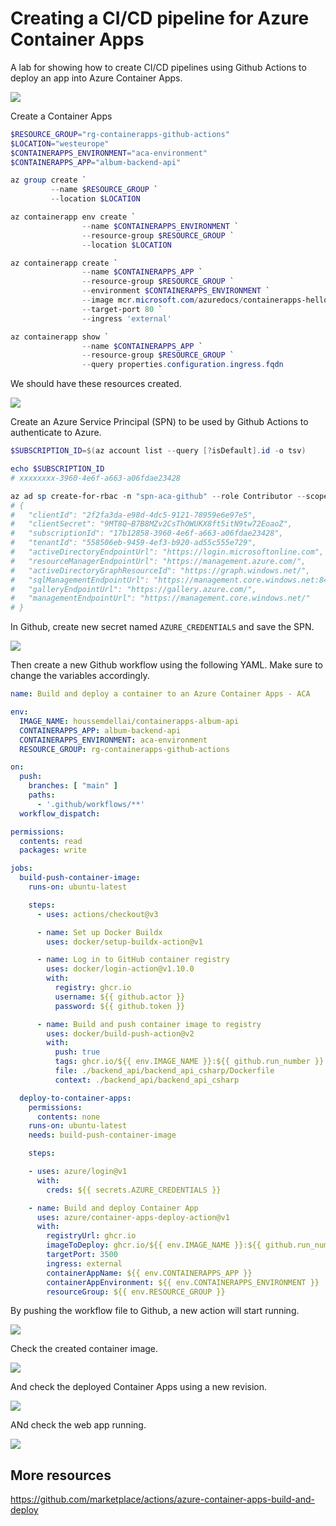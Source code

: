 # Creating a CI/CD pipeline for Azure Container Apps

A lab for showing how to create CI/CD pipelines using Github Actions to deploy an app into Azure Container Apps.

<img src="images/architecture.png">

Create a Container Apps

```powershell
$RESOURCE_GROUP="rg-containerapps-github-actions"
$LOCATION="westeurope"
$CONTAINERAPPS_ENVIRONMENT="aca-environment"
$CONTAINERAPPS_APP="album-backend-api"

az group create `
         --name $RESOURCE_GROUP `
         --location $LOCATION

az containerapp env create `
                --name $CONTAINERAPPS_ENVIRONMENT `
                --resource-group $RESOURCE_GROUP `
                --location $LOCATION

az containerapp create `
                --name $CONTAINERAPPS_APP `
                --resource-group $RESOURCE_GROUP `
                --environment $CONTAINERAPPS_ENVIRONMENT `
                --image mcr.microsoft.com/azuredocs/containerapps-helloworld:latest `
                --target-port 80 `
                --ingress 'external'

az containerapp show `
                --name $CONTAINERAPPS_APP `
                --resource-group $RESOURCE_GROUP `
                --query properties.configuration.ingress.fqdn
```

We should have these resources created.

<img src="images/resources.png">

Create an Azure Service Principal (SPN) to be used by Github Actions to authenticate to Azure.

```powershell
$SUBSCRIPTION_ID=$(az account list --query [?isDefault].id -o tsv)

echo $SUBSCRIPTION_ID
# xxxxxxxx-3960-4e6f-a663-a06fdae23428

az ad sp create-for-rbac -n "spn-aca-github" --role Contributor --scope /subscriptions/$SUBSCRIPTION_ID --sdk-auth
# {
#   "clientId": "2f2fa3da-e98d-4dc5-9121-78959e6e97e5",
#   "clientSecret": "9MT8Q~B7B8MZv2CsThOWUKX8ft5itN9tw72EoaoZ",
#   "subscriptionId": "17b12858-3960-4e6f-a663-a06fdae23428",
#   "tenantId": "558506eb-9459-4ef3-b920-ad55c555e729",
#   "activeDirectoryEndpointUrl": "https://login.microsoftonline.com",
#   "resourceManagerEndpointUrl": "https://management.azure.com/",
#   "activeDirectoryGraphResourceId": "https://graph.windows.net/",
#   "sqlManagementEndpointUrl": "https://management.core.windows.net:8443/",
#   "galleryEndpointUrl": "https://gallery.azure.com/",
#   "managementEndpointUrl": "https://management.core.windows.net/"
# }
```

In Github, create new secret named `AZURE_CREDENTIALS` and save the SPN.

<img src="images/gh-secret-az-creds.png">

Then create a new Github workflow using the following YAML. Make sure to change the variables accordingly.

```yaml
name: Build and deploy a container to an Azure Container Apps - ACA

env:
  IMAGE_NAME: houssemdellai/containerapps-album-api
  CONTAINERAPPS_APP: album-backend-api
  CONTAINERAPPS_ENVIRONMENT: aca-environment
  RESOURCE_GROUP: rg-containerapps-github-actions

on:
  push:
    branches: [ "main" ]
    paths:
      - '.github/workflows/**'
  workflow_dispatch:

permissions:
  contents: read
  packages: write

jobs:
  build-push-container-image:
    runs-on: ubuntu-latest

    steps:
      - uses: actions/checkout@v3

      - name: Set up Docker Buildx
        uses: docker/setup-buildx-action@v1

      - name: Log in to GitHub container registry
        uses: docker/login-action@v1.10.0
        with:
          registry: ghcr.io
          username: ${{ github.actor }}
          password: ${{ github.token }}

      - name: Build and push container image to registry
        uses: docker/build-push-action@v2
        with:
          push: true
          tags: ghcr.io/${{ env.IMAGE_NAME }}:${{ github.run_number }}
          file: ./backend_api/backend_api_csharp/Dockerfile
          context: ./backend_api/backend_api_csharp

  deploy-to-container-apps:
    permissions:
      contents: none
    runs-on: ubuntu-latest
    needs: build-push-container-image

    steps:

    - uses: azure/login@v1
      with:
        creds: ${{ secrets.AZURE_CREDENTIALS }}

    - name: Build and deploy Container App
      uses: azure/container-apps-deploy-action@v1
      with:
        registryUrl: ghcr.io
        imageToDeploy: ghcr.io/${{ env.IMAGE_NAME }}:${{ github.run_number }}
        targetPort: 3500
        ingress: external
        containerAppName: ${{ env.CONTAINERAPPS_APP }}
        containerAppEnvironment: ${{ env.CONTAINERAPPS_ENVIRONMENT }}
        resourceGroup: ${{ env.RESOURCE_GROUP }}
```

By pushing the workflow file to Github, a new action will start running.

<img src="images/github-actions-run.png">

Check the created container image.

<img src="images/ghcr-image.png">

And check the deployed Container Apps using a new revision.

<img src="images/aca-revision.png">

ANd check the web app running.

<img src="images/webapp.png">

## More resources

https://github.com/marketplace/actions/azure-container-apps-build-and-deploy